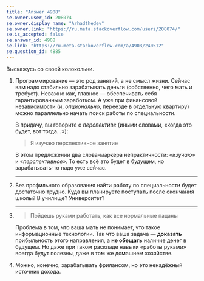 ```yaml
---
title: "Answer 4908"
se.owner.user_id: 208074
se.owner.display_name: "Arhadthedev"
se.owner.link: "https://ru.meta.stackoverflow.com/users/208074/"
se.is_accepted: false
se.answer_id: 4908
se.link: "https://ru.meta.stackoverflow.com/a/4908/240512"
se.question_id: 4885
---
```


Выскажусь со своей колокольни.

1. Программирование — это род занятий, а не смысл жизни. Сейчас вам надо стабильно зарабатывать деньги (собственно, чего мать и требует). Неважно как, главное — обеспечивать себя гарантированным заработком. А уже при финансовой независимости (и, *опционально*, переезде в отдельную квартиру) можно параллельно начать поиск работы по специальности.

   В придачу, вы говорите о *перспективе* (иными словами, «когда это будет, вот тогда...»):

   > Я изучаю перспективное занятие

    В этом предложении два слова-маркера непрактичности: *«изучаю»* и *«перспективное»*. То есть всё это будет в будущем, но зарабатывать-то надо уже сейчас.

    ---

2. Без профильного образования найти работу по специальности будет достаточно трудно. Куда вы планируете поступать после окончания школы? В училище? Университет?

    ---

3. > Пойдешь руками работать, как все нормальные пацаны

    Проблема в том, что ваша мать не понимает, что такое информационные технологии. Так что ваша задача — **доказать** прибыльность этого направления, а **не обещать** наличие денег в будущем. Но даже при таком раскладе навыки «работы руками» всегда будут полезны, даже в том же домашнем хозяйстве.

4. Можно, конечно, зарабатывать фрилансом, но это ненадёжный источник дохода.

